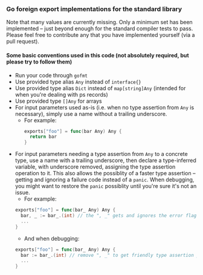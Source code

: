 ### Go foreign export implementations for the standard library

Note that many values are currently missing. Only a minimum set has been implemented – just beyond enough for the standard compiler tests to pass. Please feel free to contribute any that you have implemented yourself (via a pull request).

#### Some basic conventions used in this code (not absolutely required, but please try to follow them)
* Run your code through `gofmt`
* Use provided type alias `Any` instead of `interface{}`
* Use provided type alias `Dict` instead of `map[string]Any` (intended for when you're dealing with ps records)
* Use provided type `[]Any` for arrays
* For input parameters used as-is (i.e. when no type assertion from `Any` is necessary), simply use a name without a trailing underscore.
  * For example:
    ```go
    exports["foo"] = func(bar Any) Any {
      return bar
    }
    ```
* For input parameters needing a type assertion from `Any` to a concrete type, use a name with a trailing underscore, then declare a type-inferred variable, with underscore removed, assigning the type assertion operation to it. This also allows the possiblity of a faster type assertion – getting and ignoring a failure code instead of a `panic`. When debugging, you might want to restore the `panic` possiblity until you're sure it's not an issue.
  * For example:
  ```go
  exports["foo"] = func(bar_ Any) Any {
    bar, _ := bar_.(int) // the ", _" gets and ignores the error flag
    ...
  }
  ```
  * And when debugging:
  ```go
  exports["foo"] = func(bar_ Any) Any {
    bar := bar_.(int) // remove ", _" to get friendly type assertion panics
    ...
  }
